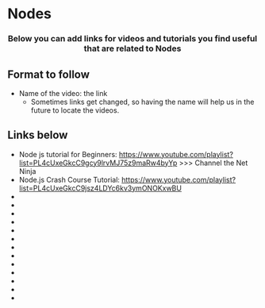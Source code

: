 # Nodes

<p align="center">
  <h3 align="center">Below you can add links for videos and tutorials you find useful that are related to Nodes</h3></p>


## Format to follow
* Name of the video: the link
  * Sometimes links get changed, so having the name will help us in the future to locate the videos.


## Links below

* Node js tutorial for Beginners: https://www.youtube.com/playlist?list=PL4cUxeGkcC9gcy9lrvMJ75z9maRw4byYp >>> Channel the Net Ninja
* Node.js Crash Course Tutorial: https://www.youtube.com/playlist?list=PL4cUxeGkcC9jsz4LDYc6kv3ymONOKxwBU
* 
* 
* 
* 
* 
* 
* 
* 
* 
* 
* 
* 
* 

